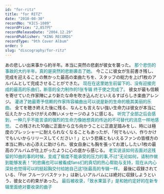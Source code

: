 ```yaml
---
id: "for-ritz"
title: "for RITZ"
date: "2010-08-30"
recordNo: "KICS-1089"
recordPrice: "2,857円"
recordReleaseDate: "2004.12.29"
recordPublisher: "KING RECORDS"
recordType: "9th Cover Album"
order: 9
slug: "discography/for-ritz"
---
```


あの悲しい出来事から約半年。本当に突然の悲劇が彼女を襲った。 <span style="color: #006400;"><span style="color: #008080;">那个悲伤的事故的大约半年。真的是突然的悲剧袭击了她。</span></span> 今ここに彼女が生前書き残し、完成を迎えることの無かった最高の楽曲たちを、スタッフの総力を上げ1枚のアルバムとして完成させることができた。 <span style="color: #006400;"><span style="color: #008080;">现在在这里她生前留下的、没有迎接完成的最高的乐曲们，断音的全力制作的1张专辑 终于使之完成了。</span></span> 彼女が最も信頼を寄せていた作家陣により新たな命を吹き込んだといえるすばらしき楽曲アレンジ。 <span style="color: #006400;"><span style="color: #008080;">灌进了她最寄予信赖的作家阵容编曲出可以说是新的生命的极其美丽的乐曲。</span></span> 全てを聴き終えた後に残る、なんとも言えない強い生命力は彼女が本当に伝えたかったかけがえの無いメッセージのように感じる。 <span style="color: #006400;"><span style="color: #008080;">听完了全部之后会感到，一种几乎不能言语的强烈的生命力像她想真的传达的不可替代的消息一样地感觉。</span></span> この残された10曲に正面から立ち向かうことに正直足踏みをし、時には極度のプレッシャーに耐えられなくなることもあったが、「何でもいい、作りかけでもいいからリリースしてください！」という悲痛ともいえるファンの皆様方の本当に熱いお心添えに助けられ、彼女自身にも胸を張ってお渡ししたい1枚の最高のアルバムが仕上がったように心の底から感じる。 <span style="color: #006400;"><span style="color: #008080;">老实说该如何去面对这残留的10曲的事的时候，变成了极度不能承受的压力的事,不过“无论如何，请制作做到能够发表！”的悲痛也可以被看成fans们的真切的热心帮助与支持，现在从内心深处也觉得可以的挺起胸交付给她自己这1张最高的专辑一样。</span></span> 最後に収録されている、「For フルーツバスケット」は新しいアルバムには絶対に収録しようという、彼女との約束があった。 <span style="color: #006400;"><span style="color: #008080;">最后被收录，「致水果篮子」是和她约定好的在新专辑里面绝对要收录的曲子</span></span>
